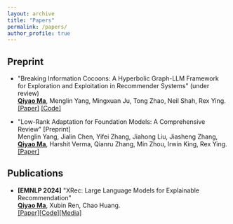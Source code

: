 ```yaml
---
layout: archive
title: "Papers"
permalink: /papers/
author_profile: true
---
```


Preprint
--------------------

* "Breaking Information Cocoons: A Hyperbolic Graph-LLM Framework for Exploration and Exploitation in Recommender Systems" (under review)\
  **<u>Qiyao Ma</u>**, Menglin Yang, Mingxuan Ju, Tong Zhao, Neil Shah, Rex Ying.\
  [[Paper]](https://arxiv.org/abs/2411.13865) [[Code]](https://github.com/Martin-qyma/HERec)

* "Low-Rank Adaptation for Foundation Models: A Comprehensive Review" [Preprint]\
  Menglin Yang, Jialin Chen, Yifei Zhang, Jiahong Liu, Jiasheng Zhang, **<u>Qiyao Ma</u>**, Harshit Verma, Qianru Zhang, Min Zhou, Irwin King, Rex Ying.\
  [[Paper]](https://arxiv.org/abs/2501.00365)

Publications
--------------------

* **[EMNLP 2024]** "XRec: Large Language Models for Explainable Recommendation"\
  **<u>Qiyao Ma</u>**, Xubin Ren, Chao Huang.\
  [[Paper]](https://arxiv.org/abs/2406.02377)[[Code]](https://github.com/HKUDS/XRec)[[Media]](https://mp.weixin.qq.com/s/SNIAPbtSV6F76WYJNTkbRQ)